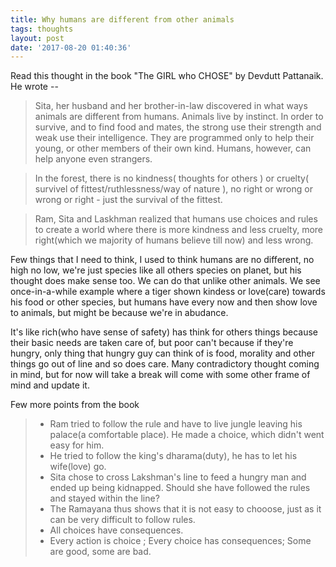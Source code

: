 ```yaml
---
title: Why humans are different from other animals
tags: thoughts
layout: post
date: '2017-08-20 01:40:36'
---
```


Read this thought in the book "The GIRL who CHOSE" by Devdutt Pattanaik. He wrote --

>  Sita, her husband and her brother-in-law discovered in what ways animals are different from humans. Animals live by instinct. In order to survive, and to find food and mates, the strong use their strength and weak use their intelligence. They are programmed only to help their young, or other members of their own kind. Humans, however, can help anyone even strangers.


> In the forest, there is no kindness( thoughts for others ) or cruelty( survivel of fittest/ruthlessness/way of nature ), no right or wrong or wrong or right - just the survival of the fittest. 

> Ram, Sita and Laskhman realized that humans use choices and rules to create a world where there is more kindness and less cruelty, more right(which we majority of humans believe till now) and less wrong.

Few things that I need to think, I used to think humans are no different, no high no low, we're just species like all others species on planet, but his thought does make sense too. We can do that unlike other animals. We see once-in-a-while example where a tiger shown kindess or love(care) towards his food or other species, but humans have every now and then show love to animals, but might be because we're in abudance. 

It's like rich(who have sense of safety) has think for others things because their basic needs are taken care of, but poor can't because if they're hungry, only thing that hungry guy can think of is food, morality and other things go out of line and so does care.  Many contradictory thought coming in mind, but for now will take a break will come with some other frame of mind and update it.


Few more points from the book

> * Ram tried to follow the rule and have to live jungle leaving his palace(a comfortable place). He made a choice, which didn't went easy for him.
> * He tried to follow the king's dharama(duty), he has to let his wife(love) go.
> * Sita chose to cross Lakshman's line to feed a hungry man and ended up being kidnapped. Should she have followed the rules and stayed within the line? 
> * The Ramayana thus shows that it is not easy to chooose, just as it can be very difficult to follow rules.
> * All choices have consequences.
> * Every action is choice ; Every choice has consequences; Some are good, some are bad. 

 


